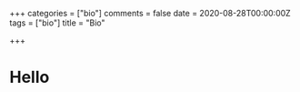 +++
categories = ["bio"]
comments = false
date = 2020-08-28T00:00:00Z
tags = ["bio"]
title = "Bio"

+++
# Hello